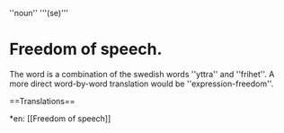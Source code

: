 ''noun'' '''(se)'''

# Freedom of speech.

The word is a combination of the swedish words ''yttra'' and ''frihet''. A more direct word-by-word translation would be ''expression-freedom''.

==Translations==

*en: [[Freedom of speech]]